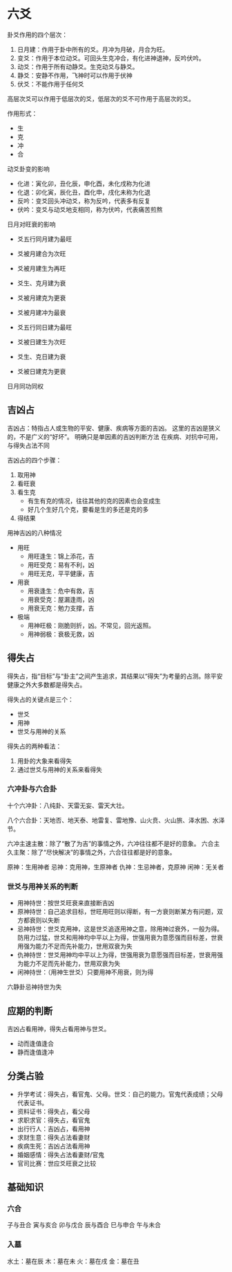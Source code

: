 # 六爻

卦爻作用的四个层次：
1. 日月建：作用于卦中所有的爻。月冲为月破，月合为旺。
2. 变爻：作用于本位动爻。可回头生克冲合，有化进神退神，反吟伏吟。
3. 动爻：作用于所有动静爻。生克动爻与静爻。
4. 静爻：安静不作用，飞神时可以作用于伏神
5. 伏爻：不能作用于任何爻

高层次爻可以作用于低层次的爻，低层次的爻不可作用于高层次的爻。

作用形式：
- 生
- 克
- 冲
- 合

动爻卦变的影响

- 化进：寅化卯，丑化辰，申化酉，未化戌称为化进
- 化退：卯化寅，辰化丑，酉化申，戌化未称为化退
- 反吟：变爻回头冲动爻，称为反吟，代表多有反复
- 伏吟：变爻与动爻地支相同，称为伏吟，代表痛苦煎熬

日月对旺衰的影响

- 爻五行同月建为最旺
- 爻被月建合为次旺
- 爻被月建生为再旺
- 爻生、克月建为衰
- 爻被月建克为更衰
- 爻被月建冲为最衰

- 爻五行同日建为最旺
- 爻被日建生为次旺
- 爻生、克日建为衰
- 爻被日建克为更衰

日月同功同权


## 吉凶占

吉凶占：特指占人或生物的平安、健康、疾病等方面的吉凶。
这里的吉凶是狭义的，不是广义的“好坏”。
明确只是单因素的吉凶判断方法
在疾病、对抗中可用，与得失占法不同

吉凶占的四个步骤：
1. 取用神
2. 看旺衰
3. 看生克
   - 有生有克的情况，往往其他的克的因素也会变成生
   - 好几个生好几个克，要看是生的多还是克的多
4. 得结果

用神吉凶的八种情况
- 用旺
  - 用旺逢生：锦上添花，吉
  - 用旺受克：易有不利，凶
  - 用旺无克，平平健康，吉
- 用衰
  - 用衰逢生：危中有救，吉
  - 用衰受克：屋漏逢雨，凶
  - 用衰无克：勉力支撑，吉
- 极端
  - 用神旺极：刚脆则折，凶。不常见，回光返照。
  - 用神弱极：衰极无救，凶

## 得失占

得失占，指“目标”与“卦主”之间产生追求，其结果以“得失”为考量的占测。除平安健康之外大多数都是得失占。

得失占的关键点是三个：
- 世爻
- 用神
- 世爻与用神的关系

得失占的两种看法：
1. 用卦的大象来看得失
2. 通过世爻与用神的关系来看得失

### 六冲卦与六合卦

十个六冲卦：八纯卦、天雷无妄、雷天大壮。

八个六合卦：天地否、地天泰、地雷复、雷地豫、山火贲、火山旅、泽水困、水泽节。

六冲主速主散：除了“散了为吉”的事情之外，六冲往往都不是好的意象。
六合主久主聚：除了“尽快解决”的事情之外，六合往往都是好的意象。

原神：生用神者
忌神：克用神，生原神者
仇神：生忌神者，克原神
闲神：无关者

### 世爻与用神关系的判断

- 用神持世：按世爻旺衰来直接断吉凶
- 原神持世：自己追求目标，世旺用旺则以得断，有一方衰则断某方有问题，双方都衰则以失断
- 忌神持世：世爻克用神，这是世爻追逐用神之意，除用神过衰外，一般为得。防用力过猛，世爻和用神均中平以上为得，世强用衰为意愿强而目标差，世衰用强为能力不足而先补能力，世用双衰为失
- 仇神持世：世爻用神均中平以上为得，世强用衰为意愿强而目标差，世衰用强为能力不足而先补能力，世用双衰为失
- 闲神持世：（用神生世爻）只要用神不用衰，则为得

六静卦忌神持世为失

## 应期的判断

吉凶占看用神，得失占看用神与世爻。

- 动而逢值逢合
- 静而逢值逢冲

## 分类占验

- 升学考试：得失占，看官鬼、父母。世爻：自己的能力。官鬼代表成绩；父母代表证书。
- 资料证书：得失占，看父母
- 求职求官：得失占，看官鬼
- 出行行人：吉凶占，看用神
- 求财生意：得失占法看妻财
- 疾病生死：吉凶占法看用神
- 婚姻感情：得失占法看妻财/官鬼
- 官司比赛：世应爻旺衰之比较

## 基础知识

### 六合

子与丑合
寅与亥合
卯与戊合
辰与酉合
巳与申合
午与未合

### 入墓

水土：墓在辰
木：墓在未
火：墓在戌
金：墓在丑
